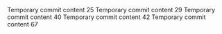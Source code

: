 Temporary commit content 25
Temporary commit content 29
Temporary commit content 40
Temporary commit content 42
Temporary commit content 67
